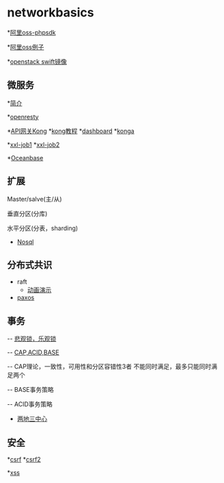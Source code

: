 # networkbasics

*[阿里oss-phpsdk](https://m.aliyun.com/doc/document_detail/32099.html?spm=5176.product31815.3.57.tWoXX8)

*[阿里oss例子](http://blog.csdn.net/liujiahan629629/article/details/45290311)

*[openstack swift镜像](https://hub.docker.com/r/morrisjobke/docker-swift-onlyone/)

微服务
-------------
*[简介](http://microservices.io/)

*[openresty](http://wiki.jikexueyuan.com/project/openresty/openresty/install.html)

*[API网关Kong](https://github.com/Kong/kong) *[kong教程](http://www.cnblogs.com/SummerinShire/p/6386086.html) *[dashboard](https://github.com/PGBI/kong-dashboard) *[konga](https://github.com/pantsel/konga)

*[xxl-job1](https://github.com/xuxueli/xxl-job/)  *[xxl-job2](http://www.xuxueli.com/xxl-job/)

*[Oceanbase](https://www.zhihu.com/question/37421030) 

扩展
----------------
Master/salve(主/从)

垂直分区(分库)

水平分区(分表，sharding)

- [Nosql](http://www.runoob.com/mongodb/nosql.html)

分布式共识
--------------

- raft
   - [动画演示](http://thesecretlivesofdata.com/raft/)
- [paxos](http://www.jdon.com/artichect/paxos.html)

事务
------------
-- [悲观锁，乐观锁](knowledge/lock.md)

-- [CAP,ACID,BASE](http://www.jdon.com/37625)

-- CAP理论，一致性，可用性和分区容错性3者 不能同时满足，最多只能同时满足两个

-- BASE事务策略

-- ACID事务策略

- [两地三中心](http://blog.csdn.net/love_taylor/article/details/73603672) 

安全
--------
*[csrf](http://netsecurity.51cto.com/art/201609/518323.htm)   *[csrf2](https://www.cnblogs.com/shytong/p/5308667.html)

*[xss](http://www.cnblogs.com/shytong/p/5308641.html)



